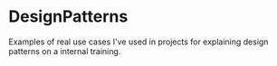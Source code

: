 # DesignPatterns

Examples of real use cases I've used in projects for explaining design patterns on a internal training.
